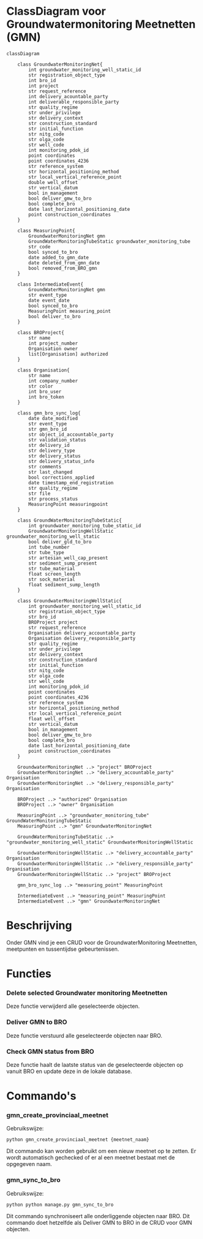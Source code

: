 # ClassDiagram voor Groundwatermonitoring Meetnetten (GMN) #
```mermaid
classDiagram
    
    class GroundwaterMonitoringNet{
        int groundwater_monitoring_well_static_id
        str registration_object_type
        int bro_id
        int project
        str request_reference
        int delivery_acountable_party
        int deliverable_responsible_party
        str quality_regime
        str under_privilege
        str delivery_context
        str construction_standard
        str initial_function
        str nitg_code
        str olga_code
        str well_code
        int monitoring_pdok_id
        point coordinates
        point coordinates_4236
        str reference_system
        str horizontal_positioning_method
        str local_vertical_reference_point
        double well_offset
        str vertical_datum
        bool in_management
        bool deliver_gmw_to_bro
        bool complete_bro
        date last_horizontal_positioning_date
        point construction_coordinates
    }

    class MeasuringPoint{
        GroundwaterMonitoringNet gmn
        GroundWaterMonitoringTubeStatic groundwater_monitoring_tube
        str code
        bool synced_to_bro
        date added_to_gmn_date
        date deleted_from_gmn_date
        bool removed_from_BRO_gmn
    }

    class IntermediateEvent{
        GroundWaterMonitoringNet gmn
        str event_type
        date event_date
        bool synced_to_bro
        MeasuringPoint measuring_point
        bool deliver_to_bro
    }

    class BROProject{
        str name
        int project_number
        Organisation owner
        list[Organisation] authorized
    }
    
    class Organisation{
        str name
        int company_number
        str color
        int bro_user
        int bro_token
    }

    class gmn_bro_sync_log{
        date date_modified
        str event_type
        str gmn_bro_id
        str object_id_accountable_party
        str validation_status
        str delivery_id
        str delivery_type
        str delivery_status
        str delivery_status_info
        str comments
        str last_changed
        bool corrections_applied
        date timestamp_end_registration
        str quality_regime
        str file
        str process_status
        MeasuringPoint measuringpoint
    }

    class GroundWaterMonitoringTubeStatic{
        int groundwater_monitoring_tube_static_id
        GroundwaterMonitoringWellStatic groundwater_monitoring_well_static
        bool deliver_gld_to_bro
        int tube_number
        str tube_type
        str artesian_well_cap_present
        str sediment_sump_present
        str tube_material
        float screen_length
        str sock_material
        float sediment_sump_length
    }

    class GroundwaterMonitoringWellStatic{
        int groundwater_monitoring_well_static_id
        str registration_object_type
        str bro_id
        BROProject project
        str request_reference
        Organisation delivery_accountable_party
        Organisation delivery_responsible_party
        str quality_regime
        str under_privilege
        str delivery_context
        str construction_standard
        str initial_function
        str nitg_code
        str olga_code
        str well_code
        int monitoring_pdok_id
        point coordinates
        point coordinates_4236
        str reference_system
        str horizontal_positioning_method
        str local_vertical_reference_point
        float well_offset
        str vertical_datum
        bool in_management
        bool deliver_gmw_to_bro
        bool complete_bro
        date last_horizontal_positioning_date
        point construction_coordinates
    }

    GroundwaterMonitoringNet ..> "project" BROProject
    GroundwaterMonitoringNet ..> "delivery_accountable_party" Organisation
    GroundwaterMonitoringNet ..> "delivery_responsible_party" Organisation

    BROProject ..> "authorized" Organisation
    BROProject ..> "owner" Organisation

    MeasuringPoint ..> "groundwater_monitoring_tube" GroundWaterMonitoringTubeStatic
    MeasuringPoint ..> "gmn" GroundwaterMonitoringNet 

    GroundWaterMonitoringTubeStatic ..> "groundwater_monitoring_well_static" GroundwaterMonitoringWellStatic

    GroundwaterMonitoringWellStatic ..> "delivery_accountable_party" Organisation
    GroundwaterMonitoringWellStatic ..> "delivery_responsible_party" Organisation
    GroundwaterMonitoringWellStatic ..> "project" BROProject
    
    gmn_bro_sync_log ..> "measuring_point" MeasuringPoint

    IntermediateEvent ..> "measuring_point" MeasuringPoint
    IntermediateEvent ..> "gmn" GroundwaterMonitoringNet

```
# Beschrijving #

Onder GMN vind je een CRUD voor de GroundwaterMonitoring Meetnetten, meetpunten en tussentijdse gebeurtenissen.

# Functies #

### Delete selected Groundwater monitoring Meetnetten ###

Deze functie verwijderd alle geselecteerde objecten.

### Deliver GMN to BRO ###

Deze functie verstuurd alle geselecteerde objecten naar BRO.

### Check GMN status from BRO ###

Deze functie haalt de laatste status van de geselecteerde objecten op vanuit BRO en update deze in de lokale database.

# Commando's #

### gmn_create_provinciaal_meetnet ###

Gebruikswijze:

```python gmn_create_provinciaal_meetnet {meetnet_naam}```

Dit commando kan worden gebruikt om een nieuw meetnet op te zetten. Er wordt automatisch gechecked of er al een meetnet bestaat met de opgegeven naam.


### gmn_sync_to_bro ###

Gebruikswijze:

```python python manage.py gmn_sync_to_bro```

Dit commando synchroniseert alle onderliggende objecten naar BRO. Dit commando doet hetzelfde als Deliver GMN to BRO in de CRUD voor GMN objecten.



